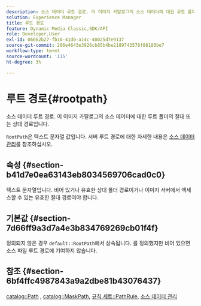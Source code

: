 ```yaml
---
description: 소스 데이터 루트 경로. 이 이미지 카탈로그의 소스 데이터에 대한 루트 폴더의 절대 또는 상대 경로입니다.
solution: Experience Manager
title: 루트 경로
feature: Dynamic Media Classic,SDK/API
role: Developer,User
exl-id: 06662b27-fb10-41d0-a14c-48025d7e9137
source-git-commit: 206e4643e3926cb85b4be2189743578f88180be7
workflow-type: tm+mt
source-wordcount: '115'
ht-degree: 3%

---
```


# 루트 경로{#rootpath}

소스 데이터 루트 경로. 이 이미지 카탈로그의 소스 데이터에 대한 루트 폴더의 절대 또는 상대 경로입니다.

`RootPath`은 텍스트 문자열 값입니다. 서버 루트 경로에 대한 자세한 내용은 [소스 데이터 관리](../../../../../is-api/image-serving-api-ref/c-configuration-and-administration/c-managing-content/r-source-data.md#reference-4eebd51b2db2401c90be771d3382329e)를 참조하십시오.

## 속성 {#section-b41d7e0ea63143eb8034569706cad0c0}

텍스트 문자열입니다. 비어 있거나 유효한 상대 폴더 경로이거나 이미지 서버에서 액세스할 수 있는 유효한 절대 경로여야 합니다.

## 기본값 {#section-7d66ff9a3d7a4e3b834769269cb01f4f}

정의되지 않은 경우 `default::RootPath`에서 상속됩니다. 를 정의했지만 비어 있으면 소스 파일 루트 경로에 기여하지 않습니다.

## 참조 {#section-6bf4ffc4987843a9a2dbe81b43076437}

[catalog::Path](/help/aem-is-ir-api/is-api/image-catalog/image-serving-api-ref/c-image-catalog-reference/c-image-svg-data-reference/c-image-data-reference/r-path-cat.md) ,  [catalog::MaskPath](/help/aem-is-ir-api/is-api/image-catalog/image-serving-api-ref/c-image-catalog-reference/c-image-svg-data-reference/c-image-data-reference/r-maskpath-cat.md),   [규칙 세트::PathRule](../../../../../is-api/image-catalog/image-serving-api-ref/c-image-catalog-reference/c-rule-set-reference/c-rule-set-reference.md#concept-3e5058cf3507470b82cac638df23ea8e),  [소스 데이터 관리](../../../../../is-api/image-serving-api-ref/c-configuration-and-administration/c-managing-content/r-source-data.md#reference-4eebd51b2db2401c90be771d3382329e)
